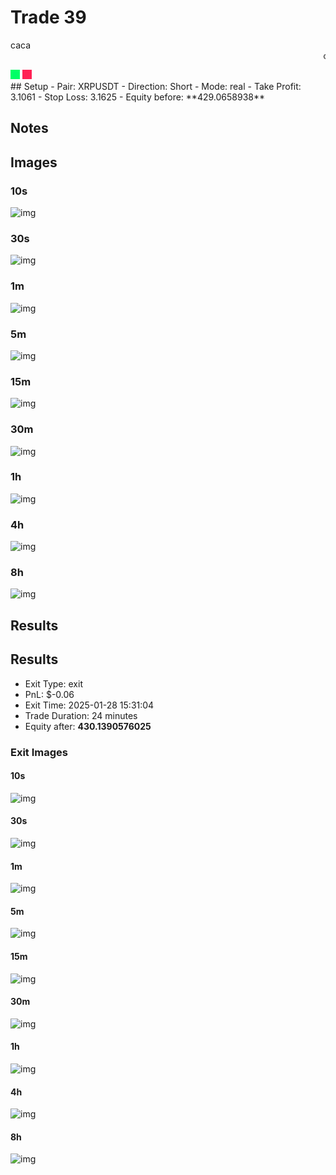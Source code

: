 # Trade 39


caca<marquee>oui</marquee>
<div style="white-space: nowrap;">
  <div style="height:15px;width:15px;display:inline-block;background:#00ff66"></div>
  <div style="height:15px;width:15px;display:inline-block;background:#ff2255"></div>
</div>
## Setup
- Pair: XRPUSDT
- Direction: Short
- Mode: real
- Take Profit: 3.1061
- Stop Loss: 3.1625
- Equity before: **429.0658938**

## Notes
<!-- Add trade notes here -->

## Images
### 10s
![img](images/10s_entry.png)

### 30s
![img](images/30s_entry.png)

### 1m
![img](images/1m_entry.png)

### 5m
![img](images/5m_entry.png)

### 15m
![img](images/15m_entry.png)

### 30m
![img](images/30m_entry.png)

### 1h
![img](images/1h_entry.png)

### 4h
![img](images/4h_entry.png)

### 8h
![img](images/8h_entry.png)



## Results

## Results
- Exit Type: exit
- PnL: $-0.06
- Exit Time: 2025-01-28 15:31:04
- Trade Duration: 24 minutes
- Equity after: **430.1390576025**

### Exit Images
#### 10s
![img](images/10s_exit.png)

#### 30s
![img](images/30s_exit.png)

#### 1m
![img](images/1m_exit.png)

#### 5m
![img](images/5m_exit.png)

#### 15m
![img](images/15m_exit.png)

#### 30m
![img](images/30m_exit.png)

#### 1h
![img](images/1h_exit.png)

#### 4h
![img](images/4h_exit.png)

#### 8h
![img](images/8h_exit.png)


